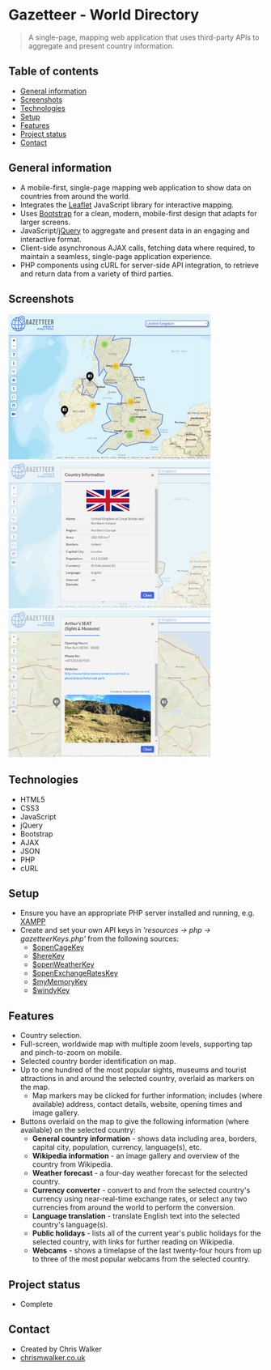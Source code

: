 # Gazetteer - World Directory
> A single-page, mapping web application that uses third-party APIs to aggregate and present country information.

## Table of contents
* [General information](#general-information)
* [Screenshots](#screenshots)
* [Technologies](#technologies)
* [Setup](#setup)
* [Features](#features)
* [Project status](#project-status)
* [Contact](#contact)

## General information
* A mobile-first, single-page mapping web application to show data on countries from around the world.
* Integrates the [Leaflet](https://leafletjs.com) JavaScript library for interactive mapping.
* Uses [Bootstrap](https://getbootstrap.com) for a clean, modern, mobile-first design that adapts for larger screens.
* JavaScript/[jQuery](https://jquery.com) to aggregate and present data in an engaging and interactive format.
* Client-side asynchronous AJAX calls, fetching data where required, to maintain a seamless, single-page application experience.
* PHP components using cURL for server-side API integration, to retrieve and return data from a variety of third parties.

## Screenshots
<img src="resources/img/screenshots/gazetteer-screenshot-1.jpg" alt="Gazetteer screenshot 1" width="400">
<img src="resources/img/screenshots/gazetteer-screenshot-2.jpg" alt="Gazetteer screenshot 2" width="400">
<img src="resources/img/screenshots/gazetteer-screenshot-3.jpg" alt="Gazetteer screenshot 3" width="400">

## Technologies
* HTML5
* CSS3
* JavaScript
* jQuery
* Bootstrap
* AJAX
* JSON
* PHP
* cURL

## Setup
* Ensure you have an appropriate PHP server installed and running, e.g. [XAMPP](https://www.apachefriends.org)
* Create and set your own API keys in *'resources -> php -> gazetteerKeys.php'* from the following sources:
    * [$openCageKey](https://opencagedata.com)
    * [$hereKey](https://developer.here.com)
    * [$openWeatherKey](https://openweathermap.org)
    * [$openExchangeRatesKey](https://openexchangerates.org)
    * [$myMemoryKey](https://mymemory.translated.net)
    * [$windyKey](https://api.windy.com/webcams)

## Features
* Country selection.
* Full-screen, worldwide map with multiple zoom levels, supporting tap and pinch-to-zoom on mobile.
* Selected country border identification on map.
* Up to one hundred of the most popular sights, museums and tourist attractions in and around the selected country, overlaid as markers on the map.
    * Map markers may be clicked for further information; includes (where available) address, contact details, website, opening times and image gallery.
* Buttons overlaid on the map to give the following information (where available) on the selected country:
    * **General country information** - shows data including area, borders, capital city, population, currency, language(s), etc.
    * **Wikipedia information** - an image gallery and overview of the country from Wikipedia.
    * **Weather forecast** - a four-day weather forecast for the selected country.
    * **Currency converter** - convert to and from the selected country's currency using near-real-time exchange rates, or select any two currencies from around the world to perform the conversion.
    * **Language translation** - translate English text into the selected country's language(s).
    * **Public holidays** - lists all of the current year's public holidays for the selected country, with links for further reading on Wikipedia.
    * **Webcams** - shows a timelapse of the last twenty-four hours from up to three of the most popular webcams from the selected country.

## Project status
* Complete

## Contact
* Created by Chris Walker
* [chrismwalker.co.uk](https://chrismwalker.co.uk)